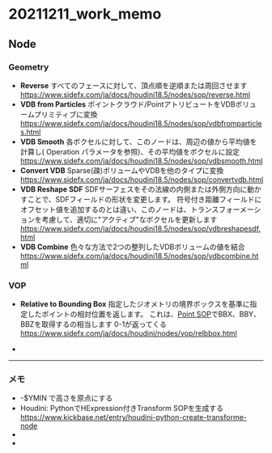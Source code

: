 # 20211211_work_memo

## Node

### Geometry

- **Reverse**
  すべてのフェースに対して、頂点順を逆順または周回させます
  https://www.sidefx.com/ja/docs/houdini18.5/nodes/sop/reverse.html
- **VDB from Particles**
  ポイントクラウド/PointアトリビュートをVDBボリュームプリミティブに変換
  https://www.sidefx.com/ja/docs/houdini18.5/nodes/sop/vdbfromparticles.html
- **VDB Smooth**
  各ボクセルに対して、このノードは、周辺の値から平均値を計算し( Operation パラメータを参照)、その平均値をボクセルに設定
  https://www.sidefx.com/ja/docs/houdini18.5/nodes/sop/vdbsmooth.html
- **Convert VDB**
  Sparse(疎)ボリュームやVDBを他のタイプに変換
  https://www.sidefx.com/ja/docs/houdini18.5/nodes/sop/convertvdb.html
- **VDB Reshape SDF**
  SDFサーフェスをその法線の内側または外側方向に動かすことで、SDFフィールドの形状を変更します。 符号付き距離フィールドにオフセット値を追加するのとは違い、このノードは、トランスフォーメーションを考慮して、適切に"アクティブ"なボクセルを更新します
  https://www.sidefx.com/ja/docs/houdini18.5/nodes/sop/vdbreshapesdf.html
- **VDB Combine**
  色々な方法で2つの整列したVDBボリュームの値を結合
  https://www.sidefx.com/ja/docs/houdini18.5/nodes/sop/vdbcombine.html

### VOP

- **Relative to Bounding Box**
  指定したジオメトリの境界ボックスを基準に指定したポイントの相対位置を返します。 これは、[Point SOP](https://www.sidefx.com/ja/docs/houdini/nodes/sop/point.html)でBBX、BBY、BBZを取得するの相当します
  0-1が返ってくる
  https://www.sidefx.com/ja/docs/houdini/nodes/vop/relbbox.html

- 

---
### メモ

- -$YMIN で高さを原点にする
- Houdini: PythonでHExpression付きTransform SOPを生成する
  https://www.kickbase.net/entry/houdini-python-create-transforme-node
- 
- 







